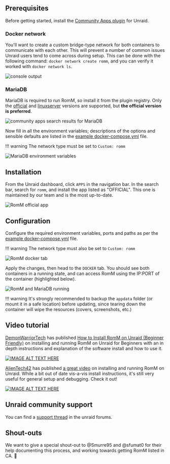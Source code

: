 <!-- trunk-ignore-all(markdownlint/MD041) -->

## Prerequisites

Before getting started, install the [Community Apps plugin](https://forums.unraid.net/topic/38582-plug-in-community-applications/) for Unraid.

### Docker network

You'll want to create a custom bridge-type network for both containers to communicate with each other. This will prevent a number of common issues Unraid users tend to come across during setup. This can be done with the following command: `docker network create romm`, and you can verify it worked with `docker network ls`.

![console output](https://github.com/user-attachments/assets/bac31998-1911-4085-b115-8dd93d519b8b)

### MariaDB

MariaDB is required to run RomM, so install it from the plugin registry. Only the [official](https://hub.docker.com/_/mariadb) and [linuxserver](https://github.com/linuxserver/docker-mariadb/pkgs/container/mariadb) versions are supported, but **the official version is preferred**.

![community apps search results for MariaDB](https://github.com/user-attachments/assets/76f4b6ef-5b63-454f-9357-d2920b9afd0e)

Now fill in all the environment variables; descriptions of the options and sensible defaults are listed in the [example docker-compose.yml](https://github.com/rommapp/romm/blob/release/examples/docker-compose.example.yml) file.

<!-- prettier-ignore -->
!!! warning
    The network type must be set to `Custom: romm`

![MariaDB environment variables](https://github.com/user-attachments/assets/a11906c5-25b2-46f1-906b-451a9ee39dca)

## Installation

From the Unraid dashboard, click `APPS` in the navigation bar. In the search bar, search for `romm`, and install the app listed as "OFFICIAL". This one is maintained by our team and is the most up-to-date.

![RomM official app](https://github.com/user-attachments/assets/57c4d47a-8604-4e8d-b05a-84dd68dda124)

## Configuration

Configure the required environment variables, ports and paths as per the [example docker-compose.yml](https://github.com/rommapp/romm/blob/release/examples/docker-compose.example.yml) file.

<!-- prettier-ignore -->
!!! warning
    The network type must also be set to `Custom: romm`

![RomM docker tab](https://github.com/user-attachments/assets/4c4210c2-ed00-4790-a945-65cbe33620b0)

Apply the changes, then head to the `DOCKER` tab. You should see both containers in a running state, and can access RomM using the IP:PORT of the container (highlighted below).

![RomM and MariaDB running](https://github.com/user-attachments/assets/cba26de1-d2c9-4fff-88d8-bc7701f0dd88)

<!-- prettier-ignore -->
!!! warning
    It's strongly recommended to backup the `appdata` folder (or mount it in a safe location) before updating, since tearing down the container will wipe the resources (covers, screenshots, etc.)

## Video tutorial

[DemonWarriorTech](https://www.youtube.com/@DemonWarriorTech) has published [How to Install RomM on Unraid (Beginner Friendly)](https://www.youtube.com/watch?v=Oo5obHNy2iw) on installing and running RomM on Unraid for Beginners with an in depth instructions and explanation of the software install and how to use it.

[![IMAGE ALT TEXT HERE](https://img.youtube.com/vi/Oo5obHNy2iw/0.jpg)](https://www.youtube.com/watch?v=Oo5obHNy2iw)

[AlienTech42](https://www.youtube.com/@AlienTech42) has published [a great video](https://www.youtube.com/watch?v=ls5YcsFdwLQ) on installing and running RomM on Unraid. While a bit out of date vis-a-vis install instructions, it's still very useful for general setup and debugging. Check it out!

[![IMAGE ALT TEXT HERE](https://img.youtube.com/vi/ls5YcsFdwLQ/0.jpg)](https://www.youtube.com/watch?v=ls5YcsFdwLQ)

## Unraid community support

You can find a [support thread](https://forums.unraid.net/topic/149738-support-eurotimmy-romm-rom-manager-by-zurdi15/) in the unraid forums.

## Shout-outs

We want to give a special shout-out to @Smurre95 and @sfumat0 for their help documenting this process, and working towards getting RomM listed in CA. 🤝
